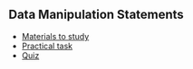 ## Data Manipulation Statements
- [Materials to study](dml_to_read.md)
- [Practical task](../../tasks/dml_task/dml_task.md)
- [Quiz](../../quiz/dml_quiz.md)


